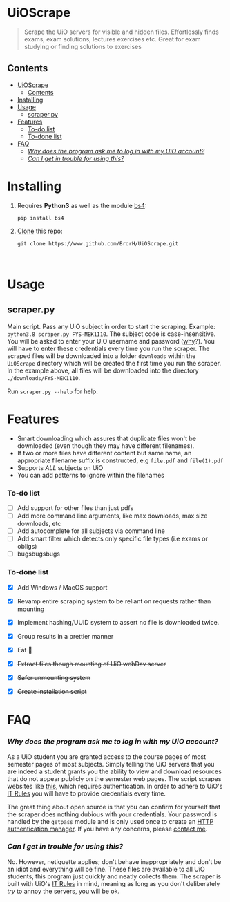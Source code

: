 # UiOScrape
> Scrape the UiO servers for visible and hidden files. Effortlessly finds exams, exam solutions, lectures exercises etc. 
> Great for exam studying or finding solutions to exercises

## Contents
- [UiOScrape](#uioscrape)
  - [Contents](#contents)
- [Installing](#installing)
- [Usage](#usage)
  - [scraper.py](#scraperpy)
- [Features](#features)
    - [To-do list](#to-do-list)
    - [To-done list](#to-done-list)
- [FAQ](#faq)
    - [*Why does the program ask me to log in with my UiO account?*](#why-does-the-program-ask-me-to-log-in-with-my-uio-account)
    - [*Can I get in trouble for using this?*](#can-i-get-in-trouble-for-using-this)
# Installing
1. Requires **Python3** as well as the module [bs4](https://pypi.org/project/beautifulsoup4/):
    
    `pip install bs4`
2. [Clone](https://docs.github.com/en/github/creating-cloning-and-archiving-repositories/cloning-a-repository) this repo:

    `git clone https://www.github.com/BrorH/UiOScrape.git`

<br>  


# Usage
 
## scraper.py
Main script. Pass any UiO subject in order to start the scraping. Example:
`python3.8 scraper.py FYS-MEK1110`. The subject code is case-insensitive.  
You will be asked to enter your UiO username and password ([why](#faq)?). You will have to enter these credentials every time you run the scraper.
The scraped files will be downloaded into a folder `downloads` within the `UiOScrape` directory which will be created the first time you run the scraper. In the example above, all files will be downloaded into the directory `./downloads/FYS-MEK1110`. 

Run `scraper.py --help` for help.


# Features
- Smart downloading which assures that duplicate files won't be downloaded (even though they may have different filenames).
- If two or more files have different content but same name, an appropriate filename suffix is constructed, e.g `file.pdf` and `file(1).pdf`
- Supports _ALL_ subjects on UiO
- You can add patterns to ignore within the filenames


### To-do list
- [ ] Add support for other files than just pdfs
- [ ] Add more command line arguments, like max downloads, max size downloads, etc
- [ ] Add autocomplete for all subjects via command line
- [ ] Add smart filter which detects only specific file types (i.e exams or obligs) 
- [ ] bugsbugsbugs

### To-done list
- [x] Add Windows / MacOS support
- [x] Revamp entire scraping system to be reliant on requests rather than mounting
- [x] Implement hashing/UUID system to assert no file is downloaded twice. 
- [x] Group results in a prettier manner
- [x] Eat 🍕
- [x] ~~Extract files though mounting of UiO webDav server~~
- [x] ~~Safer unmounting system~~
- [x] ~~Create installation script~~
    

# FAQ
### *Why does the program ask me to log in with my UiO account?*
As a UiO student you are granted access to the course pages of most semester pages of most subjects. Simply telling the UiO servers that you are indeed a student grants you the ability to view and download resources that do not appear publicly on the semester web pages. The script scrapes websites like [this](https://www-dav.uio.no/studier/emner/matnat/fys/FYS1001/), which requires authentication. In order to adhere to UiO's [IT Rules](https://www.uio.no/english/about/regulations/it/) you will have to provide credentials every time.

The great thing about open source is that you can confirm for yourself that the scraper does nothing dubious with your credentials.
Your password is handled by the `getpass` module and is only used once to create an [HTTP authentication manager](https://docs.python-requests.org/en/master/user/authentication/). If you have any concerns, please [contact me](mailto:bror.hjemgaard@gmail.com).


### *Can I get in trouble for using this?*
No. However, netiquette applies; don't behave inappropriately and don't be an idiot and everything will be fine. These files are available to all UiO students, this program just quickly and neatly collects them. The scraper is built with UiO's [IT Rules](https://www.uio.no/english/about/regulations/it/) in mind, meaning as long as you don't deliberately _try_ to annoy the servers, you will be ok.


  